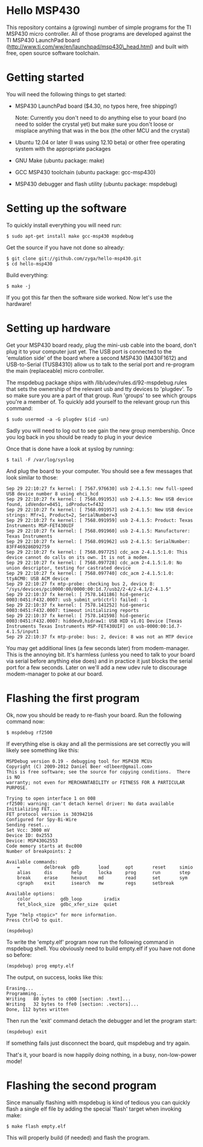 Hello MSP430
============

This repository contains a (growing) number of simple programs for the TI
MSP430 micro controller. All of those programs are developed against the TI
MSP430 LaunchPad board (http://www.ti.com/ww/en/launchpad/msp430\_head.html)
and built with free, open source software toolchain.

Getting started
===============

You will need the following things to get started:

 * MSP430 LaunchPad board ($4.30, no typos here, free shipping!)

   Note: Currently you don't need to do anything else to your board (no need to
   solder the crystal yet) but make sure you don't loose or misplace anything
   that was in the box (the other MCU and the crystal)

 * Ubuntu 12.04 or later (I was using 12.10 beta) or other free
   operating system with the appropriate packages
 * GNU Make (ubuntu package: make)
 * GCC MSP430 toolchain (ubuntu package: gcc-msp430)
 * MSP430 debugger and flash utility (ubuntu package: mspdebug)

Setting up the software
=======================

To quickly install everything you will need run:

    $ sudo apt-get install make gcc-msp430 mspdebug

Get the source if you have not done so already:

    $ git clone git://github.com/zyga/hello-msp430.git 
    $ cd hello-msp430

Build everything:

    $ make -j

If you got this far then the software side worked. Now let's use the hardware!

Setting up hardware
===================

Get your MSP430 board ready, plug the mini-usb cable into the board, don't plug
it to your computer just yet. The USB port is connected to the 'emulation side'
of the board where a second MSP430 (M430F1612) and USB-to-Serial (TUSB4310)
allow us to talk to the serial port and re-program the main (replaceable) micro
controller.

The mspdebug package ships with /lib/udev/rules.d/92-mspdebug.rules that sets
the ownership of the relevant usb and tty devices to 'plugdev'. To  so make
sure you are a part of that group. Run 'groups' to see which groups you're a
member of. To quickly add yourself to the relevant group run this command:

    $ sudo usermod -a -G plugdev $(id -un)

Sadly you will need to log out to see gain the new group membership. Once you
log back in you should be ready to plug in your device

Once that is done have a look at syslog by running:

    $ tail -F /var/log/syslog

And plug the board to your computer. You should see a few messages that look
similar to those:


    Sep 29 22:10:27 fx kernel: [ 7567.976630] usb 2-4.1.5: new full-speed USB device number 8 using ehci_hcd
    Sep 29 22:10:27 fx kernel: [ 7568.091953] usb 2-4.1.5: New USB device found, idVendor=0451, idProduct=f432
    Sep 29 22:10:27 fx kernel: [ 7568.091957] usb 2-4.1.5: New USB device strings: Mfr=1, Product=2, SerialNumber=3
    Sep 29 22:10:27 fx kernel: [ 7568.091959] usb 2-4.1.5: Product: Texas Instruments MSP-FET430UIF
    Sep 29 22:10:27 fx kernel: [ 7568.091960] usb 2-4.1.5: Manufacturer: Texas Instruments
    Sep 29 22:10:27 fx kernel: [ 7568.091962] usb 2-4.1.5: SerialNumber: 83FF469286D92759
    Sep 29 22:10:27 fx kernel: [ 7568.097725] cdc_acm 2-4.1.5:1.0: This device cannot do calls on its own. It is not a modem.
    Sep 29 22:10:27 fx kernel: [ 7568.097728] cdc_acm 2-4.1.5:1.0: No union descriptor, testing for castrated device
    Sep 29 22:10:27 fx kernel: [ 7568.097740] cdc_acm 2-4.1.5:1.0: ttyACM0: USB ACM device
    Sep 29 22:10:27 fx mtp-probe: checking bus 2, device 8: "/sys/devices/pci0000:00/0000:00:1d.7/usb2/2-4/2-4.1/2-4.1.5"
    Sep 29 22:10:37 fx kernel: [ 7578.141186] hid-generic 0003:0451:F432.0007: usb_submit_urb(ctrl) failed: -1
    Sep 29 22:10:37 fx kernel: [ 7578.141252] hid-generic 0003:0451:F432.0007: timeout initializing reports
    Sep 29 22:10:37 fx kernel: [ 7578.141598] hid-generic 0003:0451:F432.0007: hiddev0,hidraw1: USB HID v1.01 Device [Texas Instruments Texas Instruments MSP-FET430UIF] on usb-0000:00:1d.7-4.1.5/input1
    Sep 29 22:10:37 fx mtp-probe: bus: 2, device: 8 was not an MTP device

You may get additional lines (a few seconds later) from modem-manager. This is
the annoying bit. It's harmless (unless you need to talk to your board via
serial before anything else does) and in practice it just blocks the serial
port for a few seconds. Later on we'll add a new udev rule to discourage
modem-manager to poke at our board. 

Flashing the first program
==========================

Ok, now you should be ready to re-flash your board. Run the following command now:

    $ mspdebug rf2500
    
If everything else is okay and all the permissions are set correctly you will
likely see something like this: 

    MSPDebug version 0.19 - debugging tool for MSP430 MCUs
    Copyright (C) 2009-2012 Daniel Beer <dlbeer@gmail.com>
    This is free software; see the source for copying conditions.  There is NO
    warranty; not even for MERCHANTABILITY or FITNESS FOR A PARTICULAR PURPOSE.

    Trying to open interface 1 on 008
    rf2500: warning: can't detach kernel driver: No data available
    Initializing FET...
    FET protocol version is 30394216
    Configured for Spy-Bi-Wire
    Sending reset...
    Set Vcc: 3000 mV
    Device ID: 0x2553
    Device: MSP430G2553
    Code memory starts at 0xc000
    Number of breakpoints: 2

    Available commands:
        =         delbreak  gdb       load      opt       reset     simio     
        alias     dis       help      locka     prog      run       step      
        break     erase     hexout    md        read      set       sym       
        cgraph    exit      isearch   mw        regs      setbreak  

    Available options:
        color           gdb_loop        iradix          
        fet_block_size  gdbc_xfer_size  quiet           

    Type "help <topic>" for more information.
    Press Ctrl+D to quit.

    (mspdebug) 

To write the 'empty.elf' program now run the following command in mspdebug shell.
You obviously need to build empty.elf if you have not done so before:

    (mspdebug) prog empty.elf

The output, on success, looks like this:

    Erasing...
    Programming...
    Writing   80 bytes to c000 [section: .text]...
    Writing   32 bytes to ffe0 [section: .vectors]...
    Done, 112 bytes written

Then run the 'exit' command detach the debugger and let the program start:

    (mspdebug) exit

If something fails just disconnect the board, quit mspdebug and try again.

That's it, your board is now happily doing nothing, in a busy, non-low-power
mode!

Flashing the second program
===========================

Since manually flashing with mspdebug is kind of tedious you can quickly flash
a single elf file by adding the special 'flash' target when invoking make:

    $ make flash empty.elf

This will properly build (if needed) and flash the program.
